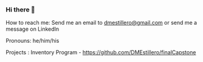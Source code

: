 ### Hi there 👋

How to reach me: Send me an email to dmestillero@gmail.com or send me a message on LinkedIn

Pronouns: he/him/his

Projects : Inventory Program - https://github.com/DMEstillero/finalCapstone
